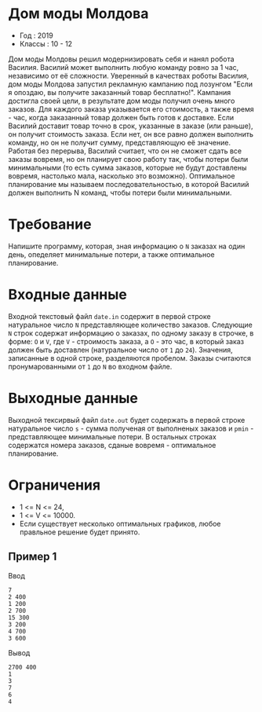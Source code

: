 # Дом моды Молдова
* Год : 2019
* Классы : 10 - 12

Дом моды Молдовы решил модернизировать себя и нанял робота Василия.
Василий может выполнить любую команду ровно за 1 час, независимо от её сложности.
Уверенный в качествах роботы Василия, дом моды Молдова запустил рекламную кампанию под лозунгом "Если я опоздаю, вы получите заказанный товар бесплатно!".
Кампания достигла своей цели, в результате дом моды получил очень много заказов. Для каждого заказа указывается его стоимость, а также время - час, когда заказанный товар должен быть готов к доставке.
Если Василий доставит товар точно в срок, указанные в заказе (или раньше), он получит стоимость заказа. Если нет, он все равно должен выполнить команду, но он не получит сумму, представляющую её значение.
Работая без перерыва, Василий считает, что он не сможет сдать все заказы вовремя, но он планирует свою работу так, чтобы потери были минимальными (то есть сумма заказов, которые не будут доставлены вовремя, настолько мала, насколько это возможно).
Оптимальное планирование мы называем последовательностью, в которой Василий должен выполнить N команд, чтобы потери были минимальными.

# Требование
Напишите программу, которая, зная информацию о `N` заказах на один день, опеделяет минимальные потери, а также оптимальное планирование.

# Входные данные
Входной текстовый файл `date.in` содержит в первой строке натуральное число `N` представляющее количество заказов. Следующие `N` строк содержат информацию о заказах, по одному заказу в строчке, в форме: `O` и `V`, где `V` - строимость заказа, а `О` - это час, в который заказ должен быть доставлен (натуральное число от `1` до `24`).
Значения, записанные в одной строке, разделяются пробелом. Заказы считаются пронумарованными от `1` до `N` во входном файле.

# Выходные данные
Выходной тексирвый файл `date.out` будет содержать в первой строке натуральное число `s` - сумма полученая от выполненых заказов и `pmin` - представляющее минимальные потери. В остальных строках содержатся номера заказов, сданые вовремя - оптимальное планирование.

# Ограничения
* 1 <= N <= 24,
* 1 <= V <= 10000.
* Если существует несколько оптимальных графиков, любое правльное решение будет принято.

## Пример 1
Ввод
```
7
2 400
1 200
2 700
15 300
3 200
4 700
3 600
```

Вывод
```
2700 400
1
3
7
6
4
```
